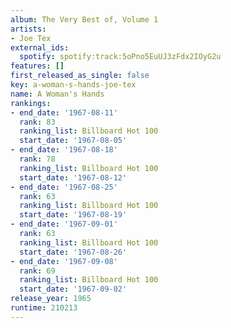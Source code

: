 ```yaml
---
album: The Very Best of, Volume 1
artists:
- Joe Tex
external_ids:
  spotify: spotify:track:5oPno5EuUJ3zFdx2IOyG2u
features: []
first_released_as_single: false
key: a-woman-s-hands-joe-tex
name: A Woman's Hands
rankings:
- end_date: '1967-08-11'
  rank: 83
  ranking_list: Billboard Hot 100
  start_date: '1967-08-05'
- end_date: '1967-08-18'
  rank: 78
  ranking_list: Billboard Hot 100
  start_date: '1967-08-12'
- end_date: '1967-08-25'
  rank: 63
  ranking_list: Billboard Hot 100
  start_date: '1967-08-19'
- end_date: '1967-09-01'
  rank: 63
  ranking_list: Billboard Hot 100
  start_date: '1967-08-26'
- end_date: '1967-09-08'
  rank: 69
  ranking_list: Billboard Hot 100
  start_date: '1967-09-02'
release_year: 1965
runtime: 210213
---
```


